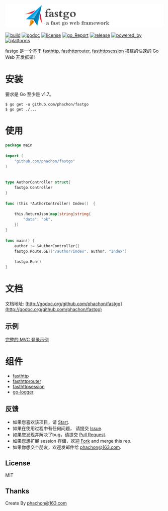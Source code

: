[![logo](./logo.png)](https://github.com/phachon/fastgo)

[![build](https://img.shields.io/shippable/5444c5ecb904a4b21567b0ff.svg)](https://travis-ci.org/phachon/fastgo)
[![godoc](http://img.shields.io/badge/godoc-reference-blue.svg?style=flat)](https://godoc.org/github.com/phachon/fastgo)
[![license](http://img.shields.io/badge/license-MIT-red.svg?style=flat)](https://raw.githubusercontent.com/phachon/fastgo/master/LICENSE)
[![go_Report](https://goreportcard.com/badge/github.com/phachon/fastgo)](https://goreportcard.com/report/github.com/phachon/fastgo)
[![release](https://img.shields.io/github/release/phachon/fastgo.svg?style=flat)](https://github.com/phachon/fastgo/releases) 
[![powered_by](https://img.shields.io/badge/powered_by-Go-3362c2.svg?style=flat)]()
[![platforms](https://img.shields.io/badge/platform-All-yellow.svg?style=flat)]()

fastgo 是一个基于 [fasthttp](https://github.com/valyala/fasthttp), [fasthttprouter](https://github.com/buaazp/fasthttprouter), [fasthttpsession](https://github.com/phachon/fasthttpsession) 搭建的快速的 Go Web 开发框架!


# 安装

要求是 Go 至少是 v1.7。

```shell
$ go get -u github.com/phachon/fastgo
$ go get ./...
```

# 使用
```go
package main

import (
    "github.com/phachon/fastgo"
)


type AuthorController struct{
	fastgo.Controller
}

func (this *AuthorController) Index()  {
    
	this.ReturnJson(map[string]string{
		"data": "ok",
	})
}

func main() {
    author := &AuthorController{}
    fastgo.Route.GET("/author/index", author, "Index")

    fastgo.Run()
}

```

# 文档

文档地址: [http://godoc.org/github.com/phachon/fastgo](http://godoc.org/github.com/phachon/fastgo)


## 示例

[完整的 MVC 登录示例](./_example/mvc)

# 组件
- [fasthttp](https://github.com/valyala/fasthttp)
- [fasthttprouter](https://github.com/buaazp/fasthttprouter)
- [fasthttpsession](https://github.com/phachon/fasthttpsession)
- [go-logger](https://github.com/phachon/go-logger)

## 反馈

- 如果您喜欢该项目，请 [Start](https://github.com/phachon/fastgo/stargazers).
- 如果在使用过程中有任何问题， 请提交 [Issue](https://github.com/phachon/fastgo/issues).
- 如果您发现并解决了bug，请提交 [Pull Request](https://github.com/phachon/fastgo/pulls).
- 如果您想扩展 session 存储，欢迎 [Fork](https://github.com/phachon/fastgo/network/members) and merge this rep.
- 如果你想交个朋友，欢迎发邮件给 [phachon@163.com](mailto:phachon@163.com).

## License

MIT

Thanks
---------
Create By phachon@163.com
